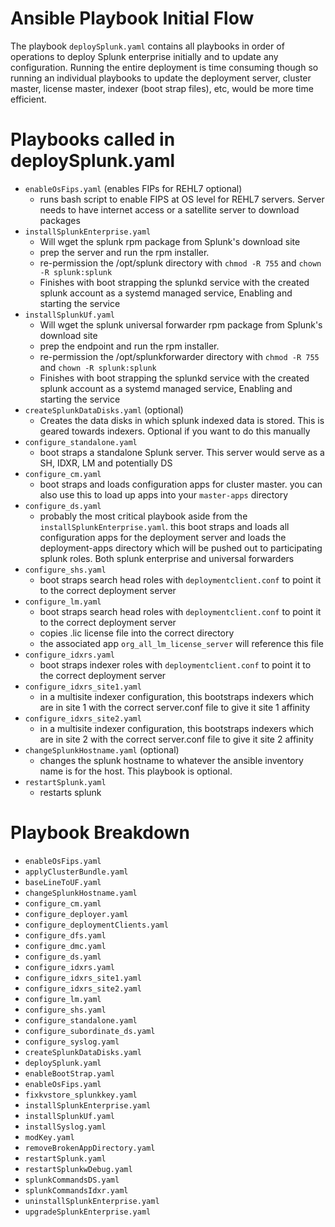 # Ansible Playbook Initial Flow

The playbook `deploySplunk.yaml` contains all playbooks in order of operations to deploy Splunk enterprise initially and to update any configuration.  Running the entire deployment is time consuming though so running an individual playbooks to update the deployment server, cluster master, license master, indexer (boot strap files), etc, would be more time efficient.

# Playbooks called in deploySplunk.yaml

* `enableOsFips.yaml` (enables FIPs for REHL7 optional)
  - runs bash script to enable FIPS at OS level for REHL7 servers.  Server needs to have internet access or a satellite server to download packages
* `installSplunkEnterprise.yaml`
  - Will wget the splunk rpm package from Splunk's download site
  - prep the server and run the rpm installer.  
  - re-permission the /opt/splunk directory with `chmod -R 755` and `chown -R splunk:splunk`
  - Finishes with boot strapping the splunkd service with the created splunk account as a systemd managed service, Enabling and starting the service
* `installSplunkUf.yaml`
  - Will wget the splunk universal forwarder rpm package from Splunk's download site
  - prep the endpoint and run the rpm installer.  
  - re-permission the /opt/splunkforwarder directory with `chmod -R 755` and `chown -R splunk:splunk`
  - Finishes with boot strapping the splunkd service with the created splunk account as a systemd managed service, Enabling and starting the service
* `createSplunkDataDisks.yaml` (optional)
  - Creates the data disks in which splunk indexed data is stored.  This is geared towards indexers.  Optional if you want to do this manually
* `configure_standalone.yaml`
  - boot straps a standalone Splunk server.  This server would serve as a SH, IDXR, LM and potentially DS
* `configure_cm.yaml`
  - boot straps and loads configuration apps for cluster master. you can also use this to load up apps into your `master-apps` directory
* `configure_ds.yaml`
  - probably the most critical playbook aside from the `installSplunkEnterprise.yaml`.  this boot straps and loads all configuration apps for the deployment server and loads the deployment-apps directory which will be pushed out to participating splunk roles.  Both splunk enterprise and universal forwarders
* `configure_shs.yaml`
  - boot straps search head roles with `deploymentclient.conf` to point it to the correct deployment server
* `configure_lm.yaml`
  - boot straps search head roles with `deploymentclient.conf` to point it to the correct deployment server
  - copies .lic license file into the correct directory
  - the associated app `org_all_lm_license_server` will reference this file
* `configure_idxrs.yaml`
  - boot straps indexer roles with `deploymentclient.conf` to point it to the correct deployment server
* `configure_idxrs_site1.yaml`
  - in a multisite indexer configuration, this bootstraps indexers which are in site 1 with the correct server.conf file to give it site 1 affinity
* `configure_idxrs_site2.yaml`
  - in a multisite indexer configuration, this bootstraps indexers which are in site 2 with the correct server.conf file to give it site 2 affinity
* `changeSplunkHostname.yaml` (optional)
  - changes the splunk hostname to whatever the ansible inventory name is for the host.  This playbook is optional.  
* `restartSplunk.yaml`
  - restarts splunk  



# Playbook Breakdown

* `enableOsFips.yaml`
* `applyClusterBundle.yaml`
* `baseLineToUF.yaml`
* `changeSplunkHostname.yaml`
* `configure_cm.yaml`
* `configure_deployer.yaml`
* `configure_deploymentClients.yaml`
* `configure_dfs.yaml`
* `configure_dmc.yaml`
* `configure_ds.yaml`
* `configure_idxrs.yaml`
* `configure_idxrs_site1.yaml`
* `configure_idxrs_site2.yaml`
* `configure_lm.yaml`
* `configure_shs.yaml`
* `configure_standalone.yaml`
* `configure_subordinate_ds.yaml`
* `configure_syslog.yaml`
* `createSplunkDataDisks.yaml`
* `deploySplunk.yaml`
* `enableBootStrap.yaml`
* `enableOsFips.yaml`
* `fixkvstore_splunkkey.yaml`
* `installSplunkEnterprise.yaml`
* `installSplunkUf.yaml`
* `installSyslog.yaml`
* `modKey.yaml`
* `removeBrokenAppDirectory.yaml`
* `restartSplunk.yaml`
* `restartSplunkwDebug.yaml`
* `splunkCommandsDS.yaml`
* `splunkCommandsIdxr.yaml`
* `uninstallSplunkEnterprise.yaml`
* `upgradeSplunkEnterprise.yaml`

